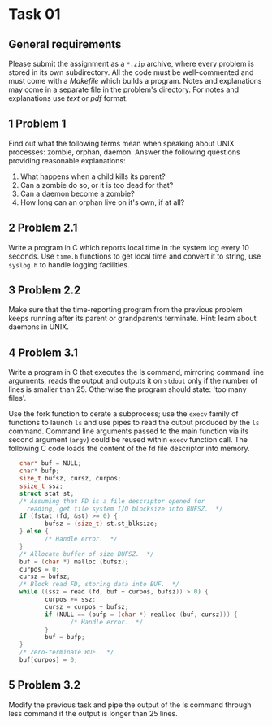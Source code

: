 # Task 01

## General requirements

Please submit the assignment as a `*.zip` archive, where every problem is stored in
its own subdirectory.  All the code must be well-commented and must come with a
_Makefile_ which builds a program. Notes and explanations may come in a separate file
in the problem's directory. For notes and explanations use _text_ or _pdf_ format.

## 1  Problem 1
Find out what the following terms mean when speaking about UNIX processes: zombie,
orphan, daemon. Answer the following questions providing reasonable explanations:
  1. What happens when a child kills its parent?
  2. Can a zombie do so, or it is too dead for that?
  3. Can a daemon become a zombie?
  4. How long can an orphan live on it's own, if at all?
        
        
## 2  Problem 2.1
Write a program in C which reports local time in the system log every 10 seconds.
Use `time.h` functions to get local time and convert it to string, use `syslog.h` to
handle logging facilities.
        
        
## 3  Problem 2.2
Make sure that the time-reporting program from the previous problem keeps running
after its parent or grandparents terminate. Hint: learn about daemons in UNIX.
        
        
## 4  Problem 3.1
Write a program in C that executes the ls command, mirroring command line arguments,
reads the output and outputs it on `stdout` only if the number of lines is smaller
than 25. Otherwise the program should state: 'too many files'.
         
Use the fork function to cerate a subprocess; use the `execv` family of functions to
launch `ls` and use pipes to read the output produced by the `ls` command. Command
line arguments passed to the main function via its second argument (`argv`) could be
reused within `execv` function call.  The following C code loads the content of the fd
file descriptor into memory.

```c
   char* buf = NULL;
   char* bufp;
   size_t bufsz, cursz, curpos;
   ssize_t ssz;
   struct stat st;
   /* Assuming that FD is a file descriptor opened for
     reading, get file system I/O blocksize into BUFSZ.  */
   if (fstat (fd, &st) >= 0) {
          bufsz = (size_t) st.st_blksize;
   } else {
          /* Handle error.  */
   }
   /* Allocate buffer of size BUFSZ.  */
   buf = (char *) malloc (bufsz);
   curpos = 0;
   cursz = bufsz;
   /* Block read FD, storing data into BUF.  */
   while ((ssz = read (fd, buf + curpos, bufsz)) > 0) {
          curpos += ssz;
          cursz = curpos + bufsz;
          if (NULL == (bufp = (char *) realloc (buf, cursz))) {
                 /* Handle error.  */
          }
          buf = bufp;
   }
   /* Zero-terminate BUF.  */
   buf[curpos] = 0;
```
## 5  Problem 3.2
Modify the previous task and pipe the output of the ls command through less command
if the output is longer than 25 lines.


